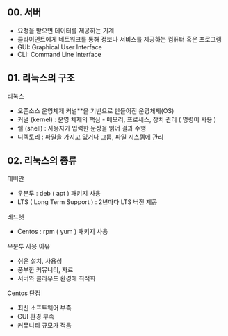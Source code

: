 ## 00.  서버
- 요청을 받으면 데이터를 제공하는 기계
- 클라이언트에게 네트워크를 통해 정보나 서비스를 제공하는 컴퓨터 혹은 프로그램
- GUI: Graphical User Interface
- CLI: Command Line Interface

## 01. 리눅스의 구조
리눅스
- 오픈소스 운영체제 커널\*\*을 기반으로 만들어진 운영체제(OS)
- 커널 (kernel) : 운영 체제의 핵심 - 메모리, 프로세스, 장치 관리 ( 명령어 사용 )
- 쉘 (shell) : 사용자가 입력한 문장을 읽어 결과 수행
- 디렉토리 : 파일을 가지고 있거나 그룹, 파일 시스템에 관리

## 02. 리눅스의 종류
데비안
- 우분투 : deb ( apt ) 패키지 사용
- LTS ( Long Term Support ) : 2년마다 LTS 버전 제공

레드헷
- Centos : rpm ( yum ) 패키지 사용

우분투 사용 이유
- 쉬운 설치, 사용성
- 풍부한 커뮤니티, 자료
- 서버와 클라우드 환경에 최적화

Centos 단점
- 최신 소프트웨어 부족
- GUI 환경 부족
- 커뮤니티 규모가 적음
